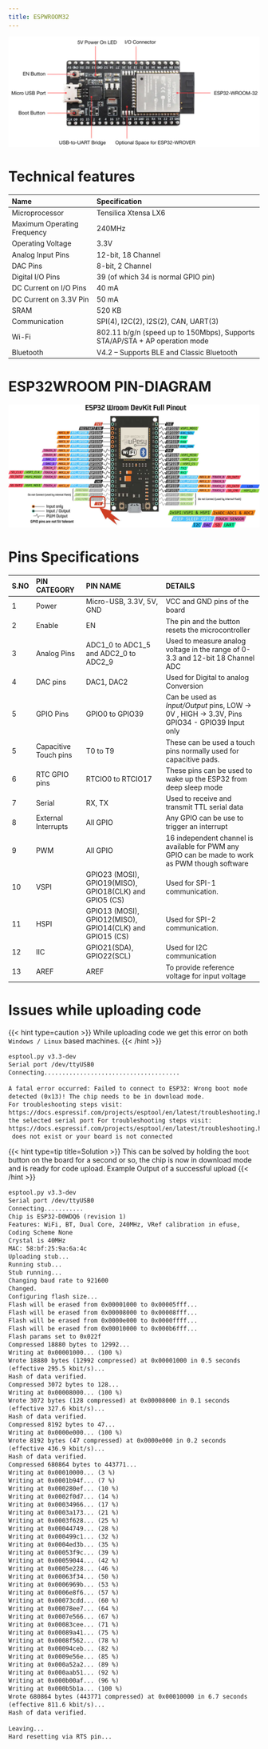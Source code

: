 ```yaml
---
title: ESPWROOM32
---
```


[![WROOM PINOUT 32](images/Espressif_ESP32-DevKitC-DA_comp.webp)](images/Espressif_ESP32-DevKitC-DA_comp.webp)

# Technical features 
| Name | Specification |
| :-- | :--- |
| Microprocessor | Tensilica Xtensa LX6 |
| Maximum Operating Frequency | 240MHz  |
| Operating Voltage | 3.3V |
| Analog Input Pins | 12-bit, 18 Channel |
| DAC Pins | 8-bit, 2 Channel |
| Digital I/O Pins| 	39 (of which 34 is normal GPIO pin) |
| DC Current on I/O Pins | 40 mA |
| DC Current on 3.3V Pin | 50 mA |
| SRAM | 520 KB |
| Communication	 | SPI(4), I2C(2), I2S(2), CAN, UART(3) |
| Wi-Fi | 802.11 b/g/n (speed up to 150Mbps), Supports STA/AP/STA + AP operation mode |
| Bluetooth | V4.2 – Supports BLE and Classic Bluetooth |


# ESP32WROOM PIN-DIAGRAM
![](./images/WROOM_pinout.jpeg)

# Pins Specifications

| S.NO | PIN CATEGORY | PIN NAME | DETAILS |
| :- | :------------- | :------------------------ | :------------------------------------------- |
| 1 | Power	 | Micro-USB, 3.3V, 5V, GND | VCC and GND pins of the board  |
| 2 | Enable | EN | The pin and the button resets the microcontroller |
| 3 | Analog Pins | ADC1_0 to ADC1_5 and  ADC2_0 to ADC2_9 | Used to measure analog voltage in the range of 0-3.3 and 12-bit 18 Channel ADC |
| 4 | DAC pins | DAC1, DAC2 | 	Used for Digital to analog Conversion |
| 5 | GPIO Pins | GPIO0 to GPIO39 | Can be used as *Input/Output* pins, LOW -> 0V , HIGH -> 3.3V, Pins GPIO34 - GPIO39 Input only |
| 5 | Capacitive Touch pins | T0 to T9 | These can be used a touch pins normally used for capacitive pads. |
| 6 | RTC GPIO pins | RTCIO0 to RTCIO17 | These pins can be used to wake up the ESP32 from deep sleep mode |
| 7 | Serial | RX, TX | Used to receive and transmit TTL serial data |
| 8 | External Interrupts | All GPIO | Any GPIO can be use to trigger an interrupt |  
| 9 | PWM | All GPIO  | 16 independent channel is available for PWM any GPIO can be made to work as PWM though software |
| 10 | VSPI | GPIO23 (MOSI), GPIO19(MISO), GPIO18(CLK) and GPIO5 (CS)  | Used for SPI-1 communication. |
| 11 | HSPI | GPIO13 (MOSI), GPIO12(MISO), GPIO14(CLK) and GPIO15 (CS)  | Used for SPI-2 communication. |
| 12 | IIC | GPIO21(SDA), GPIO22(SCL) | Used for I2C communication |
| 13 | AREF | AREF  | To provide reference voltage for input voltage |

# Issues while uploading code

{{< hint type=caution >}}
While uploading code we get this error on both `Windows / Linux` based machines.
{{< /hint >}}

```shell
esptool.py v3.3-dev
Serial port /dev/ttyUSB0
Connecting......................................

A fatal error occurred: Failed to connect to ESP32: Wrong boot mode detected (0x13)! The chip needs to be in download mode.
For troubleshooting steps visit: https://docs.espressif.com/projects/esptool/en/latest/troubleshooting.html
the selected serial port For troubleshooting steps visit: https://docs.espressif.com/projects/esptool/en/latest/troubleshooting.html
 does not exist or your board is not connected
```

{{< hint type=tip title=Solution >}}
This can be solved by holding the `boot` button on the board for a second or so, the chip is now in download mode and is ready for code upload. Example Output of a successful upload
{{< /hint >}}


```shell
esptool.py v3.3-dev
Serial port /dev/ttyUSB0
Connecting...........
Chip is ESP32-D0WDQ6 (revision 1)
Features: WiFi, BT, Dual Core, 240MHz, VRef calibration in efuse, Coding Scheme None
Crystal is 40MHz
MAC: 58:bf:25:9a:6a:4c
Uploading stub...
Running stub...
Stub running...
Changing baud rate to 921600
Changed.
Configuring flash size...
Flash will be erased from 0x00001000 to 0x00005fff...
Flash will be erased from 0x00008000 to 0x00008fff...
Flash will be erased from 0x0000e000 to 0x0000ffff...
Flash will be erased from 0x00010000 to 0x000b6fff...
Flash params set to 0x022f
Compressed 18880 bytes to 12992...
Writing at 0x00001000... (100 %)
Wrote 18880 bytes (12992 compressed) at 0x00001000 in 0.5 seconds (effective 295.5 kbit/s)...
Hash of data verified.
Compressed 3072 bytes to 128...
Writing at 0x00008000... (100 %)
Wrote 3072 bytes (128 compressed) at 0x00008000 in 0.1 seconds (effective 327.6 kbit/s)...
Hash of data verified.
Compressed 8192 bytes to 47...
Writing at 0x0000e000... (100 %)
Wrote 8192 bytes (47 compressed) at 0x0000e000 in 0.2 seconds (effective 436.9 kbit/s)...
Hash of data verified.
Compressed 680864 bytes to 443771...
Writing at 0x00010000... (3 %)
Writing at 0x0001b94f... (7 %)
Writing at 0x000280ef... (10 %)
Writing at 0x0002f0d7... (14 %)
Writing at 0x00034966... (17 %)
Writing at 0x0003a173... (21 %)
Writing at 0x0003f628... (25 %)
Writing at 0x00044749... (28 %)
Writing at 0x000499c1... (32 %)
Writing at 0x0004ed3b... (35 %)
Writing at 0x00053f9c... (39 %)
Writing at 0x00059044... (42 %)
Writing at 0x0005e228... (46 %)
Writing at 0x00063f34... (50 %)
Writing at 0x0006969b... (53 %)
Writing at 0x0006e8f6... (57 %)
Writing at 0x00073cdd... (60 %)
Writing at 0x00078ee7... (64 %)
Writing at 0x0007e566... (67 %)
Writing at 0x00083cee... (71 %)
Writing at 0x00089a41... (75 %)
Writing at 0x0008f562... (78 %)
Writing at 0x00094ceb... (82 %)
Writing at 0x0009e56e... (85 %)
Writing at 0x000a52a2... (89 %)
Writing at 0x000aab51... (92 %)
Writing at 0x000b00af... (96 %)
Writing at 0x000b5b1a... (100 %)
Wrote 680864 bytes (443771 compressed) at 0x00010000 in 6.7 seconds (effective 811.6 kbit/s)...
Hash of data verified.

Leaving...
Hard resetting via RTS pin...
```

